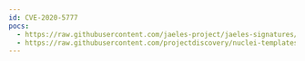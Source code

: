 ```yaml
---
id: CVE-2020-5777
pocs:
  - https://raw.githubusercontent.com/jaeles-project/jaeles-signatures/master/cves/magento-magmi-improper-authentication-cve-2020-5777.yaml
  - https://raw.githubusercontent.com/projectdiscovery/nuclei-templates/master/cves/2020/CVE-2020-5777.yaml
---
```

